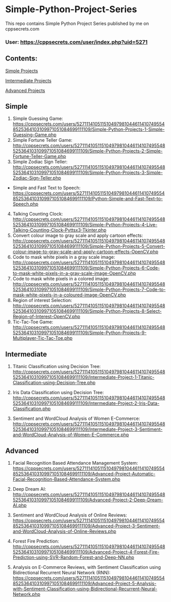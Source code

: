 # Simple-Python-Project-Series
This repo contains Simple Python Project Series published by me on cppsecrets.com
### User: https://cppsecrets.com/user/index.php?uid=5271

## Contents:
[Simple Projects](#simple)

[Imtermediate Projects](#intermediate)

[Advanced Projects](#advanced)

## Simple
1. Simple Guessing Game: https://cppsecrets.com/users/5271114105115104979810446114107495548525364103109971051084699111109/Simple-Python-Projects-1-Simple-Guessing-Game.php
2. Simple Fortune Teller Game: http://cppsecrets.com/users/5271114105115104979810446114107495548525364103109971051084699111109/Simple-Python-Projects-2-Simple-Fortune-Teller-Game.php
3. Simple Zodiac Sign Teller: http://cppsecrets.com/users/5271114105115104979810446114107495548525364103109971051084699111109/Simple-Python-Projects-3-Simple-Zodiac-Sign-Teller.php
* Simple and Fast Text to Speech: https://cppsecrets.com/users/5271114105115104979810446114107495548525364103109971051084699111109/Python-Simple-and-Fast-Text-to-Speech.php
4. Talking Counting Clock: http://cppsecrets.com/users/5271114105115104979810446114107495548525364103109971051084699111109/Simple-Python-Projects-4-Live-Talking-Counting-Clock-Pyttsx3-Tkinter.php
5. Convert colour image to gray scale and apply cartoon effects: http://cppsecrets.com/users/5271114105115104979810446114107495548525364103109971051084699111109/Simple-Python-Projects-5-Convert-colour-image-to-gray-scale-and-apply-cartoon-effects-OpenCV.php
6. Code to mask white pixels in a gray scale image: http://cppsecrets.com/users/5271114105115104979810446114107495548525364103109971051084699111109/Simple-Python-Projects-6-Code-to-mask-white-pixels-in-a-gray-scale-image-OpenCV.php
7. Code to mask white pixels in a colored image: http://cppsecrets.com/users/5271114105115104979810446114107495548525364103109971051084699111109/Simple-Python-Projects-7-Code-to-mask-white-pixels-in-a-coloured-image-OpenCV.php
8. Region of interest Selection: http://cppsecrets.com/users/5271114105115104979810446114107495548525364103109971051084699111109/Simple-Python-Projects-8-Select-Region-of-Interest-OpenCV.php
9. Tic-Tac-Toe Game: http://cppsecrets.com/users/5271114105115104979810446114107495548525364103109971051084699111109/Simple-Python-Projects-9-Multiplayer-Tic-Tac-Toe.php

## Intermediate

1. Titanic Classification using Decision Tree: http://cppsecrets.com/users/5271114105115104979810446114107495548525364103109971051084699111109/Intermediate-Project-1-Titanic-Classification-using-Decision-Tree.php

2. Iris Data Classification using Decision Tree: http://cppsecrets.com/users/5271114105115104979810446114107495548525364103109971051084699111109/Intermediate-Project-2-Iris-Data-Classification.php

3. Sentiment and WordCloud Analysis of Women E-Commerce: http://cppsecrets.com/users/5271114105115104979810446114107495548525364103109971051084699111109/Intermediate-Project-3-Sentiment-and-WordCloud-Analysis-of-Women-E-Commerce.php

## Advanced

1. Facial Recognition Based Attendance Management System: https://cppsecrets.com/users/5271114105115104979810446114107495548525364103109971051084699111109/Advanced-Project-Automatic-Facial-Recognition-Based-Attendance-System.php

2. Deep Dream AI: http://cppsecrets.com/users/5271114105115104979810446114107495548525364103109971051084699111109/Advanced-Project-2-Deep-Dream-AI.php

3. Sentiment and WordCloud Analysis of Online Reviews: https://cppsecrets.com/users/5271114105115104979810446114107495548525364103109971051084699111109/Advanced-Project-3-Sentiment-and-WordCloud-Analysis-of-Online-Reviews.php

4. Forest Fire Prediction: http://cppsecrets.com/users/5271114105115104979810446114107495548525364103109971051084699111109/Advanced-Project-4-Forest-Fire-Prediction-using-SVR-Random-Forest-and-Deep-NN.php

5. Analysis on E-Commerce Reviews, with Sentiment Classification using Bidirectional Recurrent Neural Network (RNN): https://cppsecrets.com/users/5271114105115104979810446114107495548525364103109971051084699111109/Advanced-Project-5-Analysis-with-Sentiment-Classification-using-Bidirectional-Recurrent-Neural-Network.php


